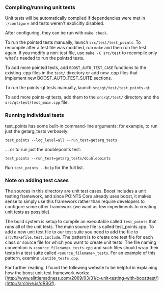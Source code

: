 ### Compiling/running unit tests

Unit tests will be automatically compiled if dependencies were met in `./configure`
and tests weren't explicitly disabled.

After configuring, they can be run with `make check`.

To run the pointsd tests manually, launch `src/test/test_points`. To recompile
after a test file was modified, run `make` and then run the test again. If you
modify a non-test file, use `make -C src/test` to recompile only what's needed
to run the pointsd tests.

To add more pointsd tests, add `BOOST_AUTO_TEST_CASE` functions to the existing
.cpp files in the `test/` directory or add new .cpp files that
implement new BOOST_AUTO_TEST_SUITE sections.

To run the points-qt tests manually, launch `src/qt/test/test_points-qt`

To add more points-qt tests, add them to the `src/qt/test/` directory and
the `src/qt/test/test_main.cpp` file.

### Running individual tests

test_points has some built-in command-line arguments; for
example, to run just the getarg_tests verbosely:

    test_points --log_level=all --run_test=getarg_tests

... or to run just the doublepoints test:

    test_points --run_test=getarg_tests/doublepoints

Run `test_points --help` for the full list.

### Note on adding test cases

The sources in this directory are unit test cases.  Boost includes a
unit testing framework, and since POINTS Core already uses boost, it makes
sense to simply use this framework rather than require developers to
configure some other framework (we want as few impediments to creating
unit tests as possible).

The build system is setup to compile an executable called `test_points`
that runs all of the unit tests.  The main source file is called
test_points.cpp. To add a new unit test file to our test suite you need
to add the file to `src/Makefile.test.include`. The pattern is to create
one test file for each class or source file for which you want to create
unit tests.  The file naming convention is `<source_filename>_tests.cpp`
and such files should wrap their tests in a test suite
called `<source_filename>_tests`. For an example of this pattern,
examine `uint256_tests.cpp`.

For further reading, I found the following website to be helpful in
explaining how the boost unit test framework works:
[http://www.alittlemadness.com/2009/03/31/c-unit-testing-with-boosttest/](http://archive.is/dRBGf).
